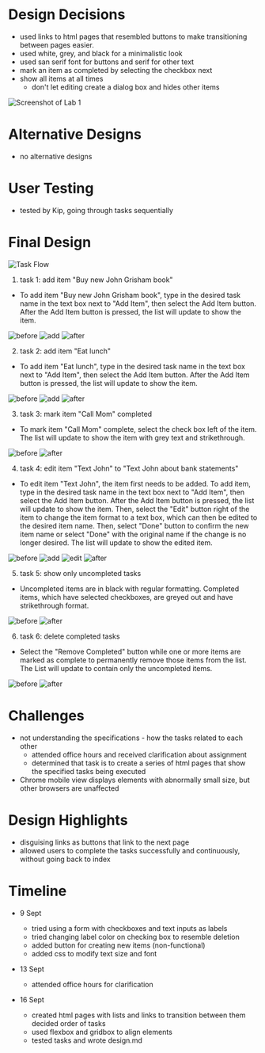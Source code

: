 # Design Decisions
+ used links to html pages that resembled buttons to make transitioning
between pages easier.
+ used white, grey, and black for a minimalistic look
+ used san serif font for buttons and serif for other text
+ mark an item as completed by selecting the checkbox next
+ show all items at all times
  + don't let editing create a dialog box and hides other items

![Screenshot of Lab 1](lab1-images/design-decisions.png)

# Alternative Designs
+ no alternative designs

# User Testing
+ tested by Kip, going through tasks sequentially

# Final Design

![Task Flow](lab1-images/task-flow.png)

1. task 1: add item "Buy new John Grisham book"
+ To add item "Buy new John Grisham book", type in the desired task name in the text box next to "Add Item",
then select the Add Item button. After the Add Item button is pressed, the list will update to show the item.

![before](lab1-images/t1-begin.png)
![add](lab1-images/t1-add.png)
![after](lab1-images/t1-end.png)

2. task 2: add item "Eat lunch"
+ To add item "Eat lunch", type in the desired task name in the text box next to "Add Item",
then select the Add Item button. After the Add Item button is pressed, the list will update to show the item.

![before](lab1-images/t2-begin.png)
![add](lab1-images/t2-add.png)
![after](lab1-images/t2-end.png)

3. task 3: mark item "Call Mom" completed
+ To mark item "Call Mom" complete, select the check box left of the item. The list will update to show the item with grey text and strikethrough.

![before](lab1-images/t3-begin.png)
![after](lab1-images/t3-end.png)

4. task 4: edit item "Text John" to "Text John about bank statements"
+ To edit item "Text John", the item first needs to be added. To add item, type in the desired task name in the text box next to "Add Item", then select the Add Item button. After the Add Item button is pressed, the list will update to show the item. Then, select the "Edit" button right of the item to change the item format 
to a text box, which can then be edited to the desired item name. Then, select "Done" button to confirm the new item name or select "Done" with the original name if the change is no longer desired. The list will update to show the edited item.

![before](lab1-images/t4-begin.png)
![add](lab1-images/t4-edit1.png)
![edit](lab1-images/t4-edit2.png)
![after](lab1-images/t4-end.png)


5. task 5: show only uncompleted tasks
+ Uncompleted items are in black with regular formatting. Completed items, which have selected checkboxes, are greyed out and have strikethrough format.

![before](lab1-images/t5-begin.png)
![after](lab1-images/t5-end.png)

6. task 6: delete completed tasks
+ Select the "Remove Completed" button while one or more items are marked as complete to permanently remove those items from the list. The List will update to contain only the uncompleted items.

![before](lab1-images/t6-begin.png)
![after](lab1-images/t6-end.png)


# Challenges
+ not understanding the specifications - how the tasks related to each other
  + attended office hours and received clarification about assignment
  + determined that task is to create a series of html pages that show
the specified tasks being executed
+ Chrome mobile view displays elements with abnormally small size, but
other browsers are unaffected

# Design Highlights
+ disguising links as buttons that link to the next page
+ allowed users to complete the tasks successfully and continuously,
without going back to index

# Timeline
+ 9 Sept
  + tried using a form with checkboxes and text inputs as labels
  + tried changing label color on checking box to resemble deletion
  + added button for creating new items (non-functional)
  + added css to modify text size and font

+ 13 Sept
  + attended office hours for clarification

+ 16 Sept
  + created html pages with lists and links to transition between them
decided order of tasks
  + used flexbox and gridbox to align elements
  + tested tasks and wrote design.md
